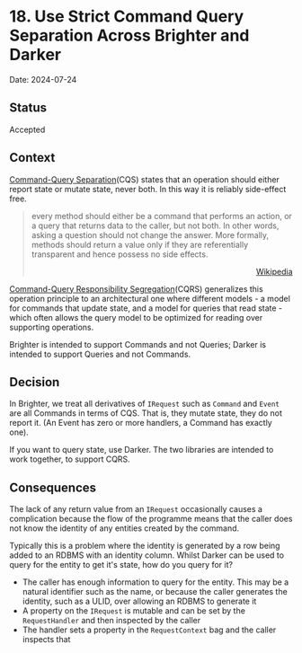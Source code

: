 # 18. Use Strict Command Query Separation Across Brighter and Darker 

Date: 2024-07-24

## Status

Accepted

## Context

[Command-Query Separation](https://martinfowler.com/bliki/CommandQuerySeparation.html)(CQS) states that an operation should either report state or mutate state, never both. In this way it is reliably side-effect free.

>every method should either be a command that performs an action, or a query that returns data to the caller, but not both. In other words, asking a question should not change the answer. More formally, methods should return a value only if they are referentially transparent and hence possess no side effects. 
><div align="right"><a href ="https://en.wikipedia.org/wiki/Command%E2%80%93query_separation">Wikipedia</a></div>

[Command-Query Responsibility Segregation](https://en.wikipedia.org/wiki/Command_Query_Responsibility_Segregation)(CQRS) generalizes this operation principle to an architectural one where different models - a model for commands that update state, and a model for queries that read state - which often allows the query model to be optimized for reading over supporting operations.

Brighter is intended to support Commands and not Queries; Darker is intended to support Queries and not Commands.

## Decision

In Brighter, we treat all derivatives of `IRequest` such as `Command` and `Event` are all Commands in terms of CQS. That is, they mutate state, they do not report it. (An Event has zero or more handlers, a Command has exactly one). 

If you want to query state, use Darker. The two libraries are intended to work together, to support CQRS.

## Consequences

The lack of any return value from an `IRequest` occasionally causes a complication because the flow of the programme means that the caller does not know the identity of any entities created by the command. 

Typically this is a problem where the identity is generated by a row being added to an RDBMS with an identity column. Whilst Darker can be used to query for the entity to get it's state, how do you query for it?

- The caller has enough information to query for the entity. This may be a natural identifier such as the name, or because the caller generates the identity, such as a ULID, over allowing an RDBMS to generate it
- A property on the `IRequest` is mutable and can be set by the `RequestHandler` and then inspected by the caller
- The handler sets a property in the `RequestContext` bag and the caller inspects that
